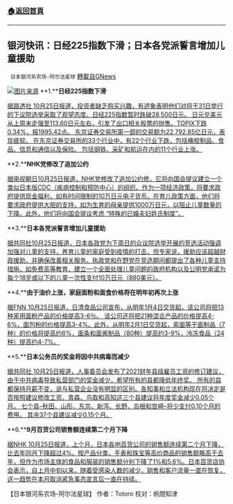 ###  [:house:返回首頁](https://github.com/ourhimalayas/txt)
---


## 银河快讯：日经225指数下滑；日本各党派誓言增加儿童援助
` 日本银河系农场-阿尔法星球` [轉載自GNews](https://gnews.org/zh-hans/1618496/)

![](https://assets.gnews.org/wp-content/uploads/2021/10/图片1-84.png)[图片来源](https://ppfocus.com/)
**1.****日经225指数下滑**

[据路透社 10月25日报道，投资者缺乏购买兴趣，有迹象表明他们对将于31日举行的下议院选举采取了观望态度。日经225指数暂时跌破28,500日元。 日元兑美元从上周末走强至113.60日元左右，引发了出口相关股票的抛售。TOPIX下跌0.34%，报1995.42点。 东京证券交易所第一部的交易额为22,792.85亿日元，表现疲软。 在东京证券交易所的33个行业中，有22个行业下跌，包括橡胶制品、食品、信息和通信以及保险。 包括钢铁、采矿和航运在内的11个行业上涨。](https://news.yahoo.co.jp/articles/a2b358bfc1646f393a8b1e982229a24056995323)

**2.****NHK党修改了追加公约**

[据电视朝日10月25日报道，NHK党修改了追加公约修，它将向国会提议建立一个类似日本版CDC（疾病控制和预防中心）的组织。作为一项经济政策，将要求政府提供现金福利，如有时间限制的10万日元电子货币。在育儿政策方面，他们将要求政府提供大胆的支持，如为生育的母亲提供1000万日元，以阻止儿童数量的下降。此外，他们将向国会提议考虑 “特殊的已婚夫妇姓氏制度”。](https://news.yahoo.co.jp/articles/c91887b49f9cf247aad27daf15a6c581b51e1e79)

**3.****日本各党派誓言增加儿童援助**

[据共同社10月25日报道，日本各政党为下周日的众议院选举开展的竞选活动强调加强对儿童的支持，养育儿童的家庭受到疫情的打击，但专家说，援助应该超越财政援助，并确保改善相关服务。执政党和在野党在竞选期间都提出了各种儿童支持措施，如免费高等教育、建立一个全面处理儿童问题的政府机构以及公明党承诺为每个18岁或以下的儿童一次性支付10万日元（880美元）。](https://english.kyodonews.net/news/2021/10/c20e1d891162-focus-japan-parties-vow-increased-child-aid-but-more-than-money-needed.html)

**4.****由于油价上涨，家庭面粉和面食价格将在明年初再次上涨**

[据FNN 10月25日报道，日清食品公司宣布，从明年1月4日交货起，该公司将把13种家用面粉产品的价格提高3-6％。 该公司还将把21种混合产品的价格提高4-6%，面包粉的价格提高3-4%。此外，从明年2月1日交货起，索面等干面制品（7种）的价格将提高约6%，面条和面酱制品（80种）提高约3-9%，冷冻食品（24种）提高约4-7%。](https://news.yahoo.co.jp/articles/630abad090c3072c4d3fe089a5ae7dffebc67f3a)

**5.****日本公务员的奖金将因中共病毒而减少**

[据共同社 10月25日报道，人事委员会发布了2021财年县级雇员工资的修订建议，由于中共病毒导致私营部门的奖金减少，希望所有的县都降低年终奖。 所有的县都保持月薪不变，说与私营企业没有明显的区别。各知事和立法机构现在将决定是否按照建议修改工资。青森、鸟取和高知这三个县建议将年度奖金减少0.05个月。 七个县–秋田、山形、东京、新泻、长野、岛根和宫崎–将少支付0.10个月的费用。 其余37个县建议减少0.15个月。](https://news.yahoo.co.jp/articles/678e19b2a31072c9c9c37b8d8821b265d1a47aea)

**6.****9月百货公司销售额连续第二个月下降**

[据NHK 10月25日报道，上个月，日本各地百货公司的销售额连续第二个月下降，比去年同月下降超过4%。按产品分类，手表和珠宝等高价商品的销售额略高于去年，但作为市场主体的食品和服装的销售额分别下降了1%和5.6%。日本百货店协会表示，自上月中旬以来，随着受感染人数的减少，销售和客户流量一直在恢复，这一趋势在本月取消紧急事态宣言后一直在持续。](https://www3.nhk.or.jp/news/html/20211025/k10013320901000.html?utm_int=news-business_contents_list-items_007)

【日本银河系农场-阿尔法星球】
作者：Totoro
校对：帆間知津
